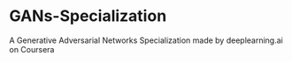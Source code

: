 # GANs-Specialization
A Generative Adversarial Networks Specialization made by deeplearning.ai on Coursera
